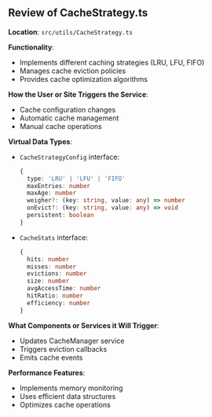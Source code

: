 ## Review of CacheStrategy.ts

**Location**: `src/utils/CacheStrategy.ts`

**Functionality**:
- Implements different caching strategies (LRU, LFU, FIFO)
- Manages cache eviction policies
- Provides cache optimization algorithms

**How the User or Site Triggers the Service**:
- Cache configuration changes
- Automatic cache management
- Manual cache operations

**Virtual Data Types**:
- `CacheStrategyConfig` interface:
  ```typescript
  {
    type: 'LRU' | 'LFU' | 'FIFO'
    maxEntries: number
    maxAge: number
    weigher?: (key: string, value: any) => number
    onEvict?: (key: string, value: any) => void
    persistent: boolean
  }
  ```
- `CacheStats` interface:
  ```typescript
  {
    hits: number
    misses: number
    evictions: number
    size: number
    avgAccessTime: number
    hitRatio: number
    efficiency: number
  }
  ```

**What Components or Services it Will Trigger**:
- Updates CacheManager service
- Triggers eviction callbacks
- Emits cache events

**Performance Features**:
- Implements memory monitoring
- Uses efficient data structures
- Optimizes cache operations
